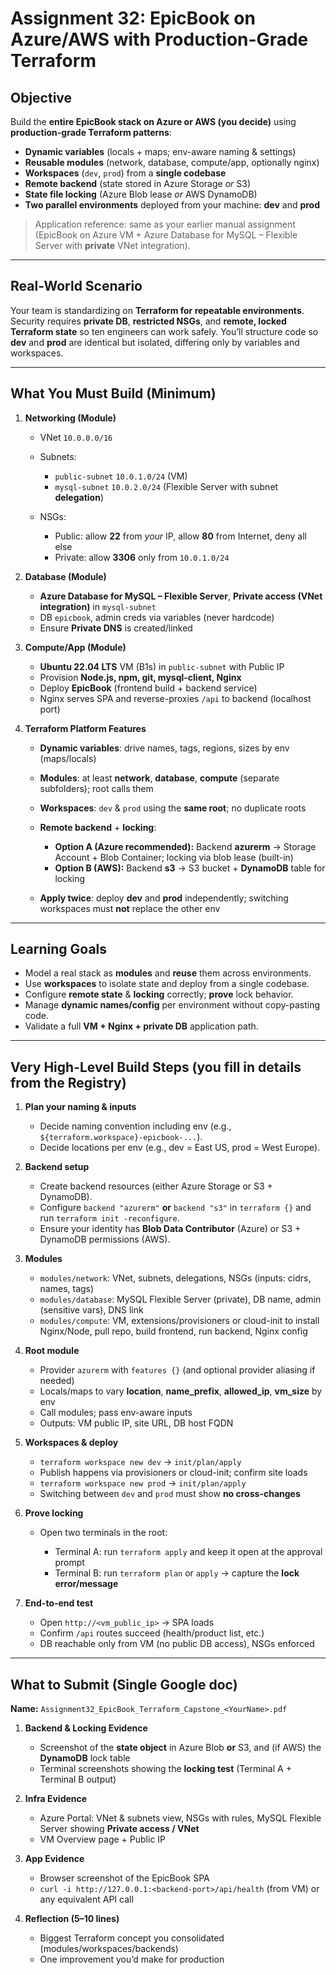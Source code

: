 # Assignment 32: **EpicBook on Azure/AWS with Production-Grade Terraform**

## Objective

Build the **entire EpicBook stack on Azure or AWS (you decide)** using **production-grade Terraform patterns**:

* **Dynamic variables** (locals + maps; env-aware naming & settings)
* **Reusable modules** (network, database, compute/app, optionally nginx)
* **Workspaces** (`dev`, `prod`) from a **single codebase**
* **Remote backend** (state stored in Azure Storage *or* S3)
* **State file locking** (Azure Blob lease *or* AWS DynamoDB)
* **Two parallel environments** deployed from your machine: **dev** and **prod**

> Application reference: same as your earlier manual assignment (EpicBook on Azure VM + Azure Database for MySQL – Flexible Server with **private** VNet integration).

---

## Real-World Scenario

Your team is standardizing on **Terraform for repeatable environments**. Security requires **private DB**, **restricted NSGs**, and **remote, locked Terraform state** so ten engineers can work safely. You’ll structure code so **dev** and **prod** are identical but isolated, differing only by variables and workspaces.

---

## What You Must Build (Minimum)

1. **Networking (Module)**

   * VNet `10.0.0.0/16`
   * Subnets:

     * `public-subnet` `10.0.1.0/24` (VM)
     * `mysql-subnet` `10.0.2.0/24` (Flexible Server with subnet **delegation**)
   * NSGs:

     * Public: allow **22** from *your* IP, allow **80** from Internet, deny all else
     * Private: allow **3306** only from `10.0.1.0/24`
2. **Database (Module)**

   * **Azure Database for MySQL – Flexible Server**, **Private access (VNet integration)** in `mysql-subnet`
   * DB `epicbook`, admin creds via variables (never hardcode)
   * Ensure **Private DNS** is created/linked
3. **Compute/App (Module)**

   * **Ubuntu 22.04 LTS** VM (B1s) in `public-subnet` with Public IP
   * Provision **Node.js, npm, git, mysql-client, Nginx**
   * Deploy **EpicBook** (frontend build + backend service)
   * Nginx serves SPA and reverse-proxies `/api` to backend (localhost port)
4. **Terraform Platform Features**

   * **Dynamic variables**: drive names, tags, regions, sizes by env (maps/locals)
   * **Modules**: at least **network**, **database**, **compute** (separate subfolders); root calls them
   * **Workspaces**: `dev` & `prod` using the **same root**; no duplicate roots
   * **Remote backend** + **locking**:

     * **Option A (Azure recommended):** Backend **azurerm** → Storage Account + Blob Container; locking via blob lease (built-in)
     * **Option B (AWS):** Backend **s3** → S3 bucket + **DynamoDB** table for locking
   * **Apply twice**: deploy **dev** and **prod** independently; switching workspaces must **not** replace the other env

---

## Learning Goals

* Model a real stack as **modules** and **reuse** them across environments.
* Use **workspaces** to isolate state and deploy from a single codebase.
* Configure **remote state** & **locking** correctly; **prove** lock behavior.
* Manage **dynamic names/config** per environment without copy-pasting code.
* Validate a full **VM + Nginx + private DB** application path.

---

## Very High-Level Build Steps (you fill in details from the Registry)

1. **Plan your naming & inputs**

   * Decide naming convention including env (e.g., `${terraform.workspace}-epicbook-...`).
   * Decide locations per env (e.g., dev = East US, prod = West Europe).
2. **Backend setup**

   * Create backend resources (either Azure Storage or S3 + DynamoDB).
   * Configure `backend "azurerm"` **or** `backend "s3"` in `terraform {}` and run `terraform init -reconfigure`.
   * Ensure your identity has **Blob Data Contributor** (Azure) or S3 + DynamoDB permissions (AWS).
3. **Modules**

   * `modules/network`: VNet, subnets, delegations, NSGs (inputs: cidrs, names, tags)
   * `modules/database`: MySQL Flexible Server (private), DB name, admin (sensitive vars), DNS link
   * `modules/compute`: VM, extensions/provisioners or cloud-init to install Nginx/Node, pull repo, build frontend, run backend, Nginx config
4. **Root module**

   * Provider `azurerm` with `features {}` (and optional provider aliasing if needed)
   * Locals/maps to vary **location**, **name_prefix**, **allowed_ip**, **vm_size** by env
   * Call modules; pass env-aware inputs
   * Outputs: VM public IP, site URL, DB host FQDN
5. **Workspaces & deploy**

   * `terraform workspace new dev` → `init/plan/apply`
   * Publish happens via provisioners or cloud-init; confirm site loads
   * `terraform workspace new prod` → `init/plan/apply`
   * Switching between `dev` and `prod` must show **no cross-changes**
6. **Prove locking**

   * Open two terminals in the root:

     * Terminal A: run `terraform apply` and keep it open at the approval prompt
     * Terminal B: run `terraform plan` or `apply` → capture the **lock error/message**
7. **End-to-end test**

   * Open `http://<vm_public_ip>` → SPA loads
   * Confirm `/api` routes succeed (health/product list, etc.)
   * DB reachable only from VM (no public DB access), NSGs enforced

---

## What to Submit (Single Google doc)

**Name:** `Assignment32_EpicBook_Terraform_Capstone_<YourName>.pdf`

1. **Backend & Locking Evidence**

   * Screenshot of the **state object** in Azure Blob **or** S3, and (if AWS) the **DynamoDB** lock table
   * Terminal screenshots showing the **locking test** (Terminal A + Terminal B output)
2. **Infra Evidence**

   * Azure Portal: VNet & subnets view, NSGs with rules, MySQL Flexible Server showing **Private access / VNet**
   * VM Overview page + Public IP
3. **App Evidence**

   * Browser screenshot of the EpicBook SPA
   * `curl -i http://127.0.0.1:<backend-port>/api/health` (from VM) or any equivalent API call
4. **Reflection (5–10 lines)**

   * Biggest Terraform concept you consolidated (modules/workspaces/backends)
   * One improvement you’d make for production

